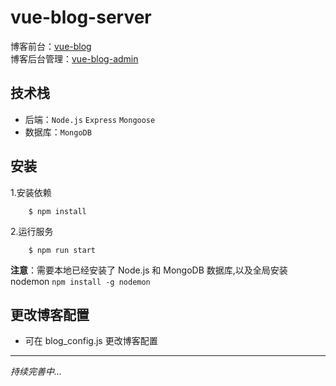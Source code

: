 # vue-blog-server

博客前台：[vue-blog](https://github.com/linfeng-weng/vue-blog)  
博客后台管理：[vue-blog-admin](https://github.com/linfeng-weng/vue-blog-admin)

## 技术栈

- 后端：`Node.js` `Express` `Mongoose`
- 数据库：`MongoDB`

## 安装

1.安装依赖

```
    $ npm install
```

2.运行服务

```
    $ npm run start
```

**注意**：需要本地已经安装了 Node.js 和 MongoDB 数据库,以及全局安装 nodemon `npm install -g nodemon`

## 更改博客配置

- 可在 blog_config.js 更改博客配置

---

_持续完善中..._

